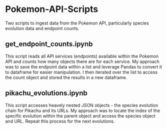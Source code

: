 # Pokemon-API-Scripts
Two scripts to ingest data from the Pokemon API, particularly species evolution data and endpoint counts.

## get_endpoint_counts.ipynb
This script reads all API services (endpoints) available within the Pokemon API and counts how many objects there are for each service.
My approach was to save the endpoint data within a list and leverage Pandas to convert it to dataframe for easier manipulation. I then iterated over the list to access the count object and stored the results in a new dataframe.

## pikachu_evolutions.ipynb
This script accesses heavely nested JSON objects - the species evolution chain for Pikachu and its URLs. My approach was to locate the index of the specific evolution within the parent object and access the species object and URL. Repeat this process for the next evolutions.



